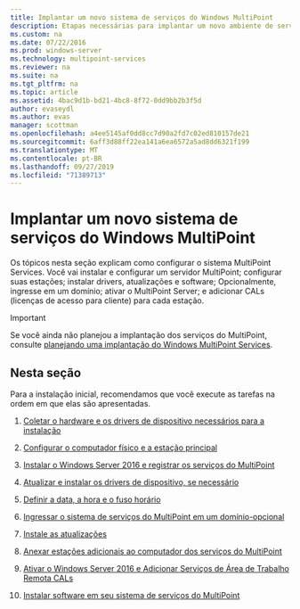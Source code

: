 ```yaml
---
title: Implantar um novo sistema de serviços do Windows MultiPoint
description: Etapas necessárias para implantar um novo ambiente de serviços do MultiPoint
ms.custom: na
ms.date: 07/22/2016
ms.prod: windows-server
ms.technology: multipoint-services
ms.reviewer: na
ms.suite: na
ms.tgt_pltfrm: na
ms.topic: article
ms.assetid: 4bac9d1b-bd21-4bc8-8f72-0dd9bb2b3f5d
author: evaseydl
ms.author: evas
manager: scottman
ms.openlocfilehash: a4ee5145af0dd8cc7d90a2fd7c02ed810157de21
ms.sourcegitcommit: 6aff3d88ff22ea141a6ea6572a5ad8dd6321f199
ms.translationtype: MT
ms.contentlocale: pt-BR
ms.lasthandoff: 09/27/2019
ms.locfileid: "71389713"
---
```

# <a name="deploy-a-new-windows-multipoint-services-system"></a>Implantar um novo sistema de serviços do Windows MultiPoint
Os tópicos nesta seção explicam como configurar o sistema MultiPoint Services. Você vai instalar e configurar um servidor MultiPoint; configurar suas estações; instalar drivers, atualizações e software; Opcionalmente, ingresse em um domínio; ativar o MultiPoint Server; e adicionar CALs (licenças de acesso para cliente) para cada estação.  
  
> [!IMPORTANT]  
> Se você ainda não planejou a implantação dos serviços do MultiPoint, consulte [planejando uma implantação do Windows MultiPoint Services](Planning-a-MultiPoint-Services-Deployment.md).  
  
## <a name="in-this-section"></a>Nesta seção  
Para a instalação inicial, recomendamos que você execute as tarefas na ordem em que elas são apresentadas.  
  
1.  [Coletar o hardware e os drivers de dispositivo necessários para a instalação](Collect-hardware-and-device-drivers-needed-for-the-installation.md)  
  
2.  [Configurar o computador físico e a estação principal](Set-up-the-physical-computer-and-primary-station.md)  
  
3.  [Instalar o Windows Server 2016 e registrar os serviços do MultiPoint](Install-MultiPoint-services.md)  
  
4.  [Atualizar e instalar os drivers de dispositivo, se necessário](Update-and-install-device-drivers-if-needed.md)  
  
5.  [Definir a data, a hora e o fuso horário](Set-the-date--time--and-time-zone.md)  
  
6.  [Ingressar o sistema de serviços do MultiPoint em um domínio-opcional](Join-the-MultiPoint-services-computer-to-a-domain--optional-.md)  
  
7.  [Instale as atualizações](Install-updates.md)  
  
8.  [Anexar estações adicionais ao computador dos serviços do MultiPoint](Attach-additional-stations-to-your-MultiPoint-services-computer.md)  
  
9. [Ativar o Windows Server 2016 e Adicionar Serviços de Área de Trabalho Remota CALs](manage-client-access-licenses-with-multipoint-services.md)  
  
10. [Instalar software em seu sistema de serviços do MultiPoint](Install-software-on-your-MultiPoint-Services-system.md)